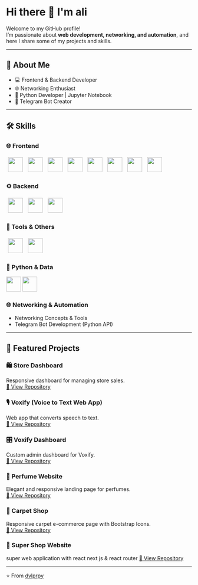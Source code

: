 # Hi there 👋 I'm ali

Welcome to my GitHub profile!  
I’m passionate about **web development, networking, and automation**, and here I share some of my projects and skills.  

---

## 🚀 About Me
- 💻 Frontend & Backend Developer  
- 🌐 Networking Enthusiast  
- 🐍 Python Developer | Jupyter Notebook  
- 🤖 Telegram Bot Creator  

---

## 🛠️ Skills

### 🌐 Frontend  
<p>
  <img src="https://cdn.jsdelivr.net/gh/devicons/devicon/icons/html5/html5-original.svg" width="40" height="40" style="margin:5px"/>
  <img src="https://cdn.jsdelivr.net/gh/devicons/devicon/icons/css3/css3-original.svg" width="40" height="40" style="margin:5px"/>
  <img src="https://cdn.jsdelivr.net/gh/devicons/devicon/icons/bootstrap/bootstrap-plain.svg" width="40" height="40" style="margin:5px"/>
  <img src="https://cdn.jsdelivr.net/gh/devicons/devicon/icons/tailwindcss/tailwindcss-original.svg" width="40" height="40" style="margin:5px"/>
  <img src="https://cdn.jsdelivr.net/gh/devicons/devicon/icons/javascript/javascript-original.svg" width="40" height="40" style="margin:5px"/>
  <img src="https://cdn.jsdelivr.net/gh/devicons/devicon/icons/jquery/jquery-original.svg" width="40" height="40" style="margin:5px"/>
  <img src="https://cdn.jsdelivr.net/gh/devicons/devicon/icons/typescript/typescript-original.svg" width="40" height="40" style="margin:5px"/>
  <img src="https://cdn.jsdelivr.net/gh/devicons/devicon/icons/react/react-original.svg" width="40" height="40" style="margin:5px"/>
</p>


### ⚙️ Backend  
<p>
  <img src="https://cdn.jsdelivr.net/gh/devicons/devicon/icons/php/php-original.svg" width="40" height="40" style="margin:5px"/>
  <img src="https://cdn.jsdelivr.net/gh/devicons/devicon/icons/laravel/laravel-original.svg" width="40" height="40" style="margin:5px"/>
  <img src="https://cdn.jsdelivr.net/gh/devicons/devicon/icons/python/python-original.svg" width="40" height="40" style="margin:5px"/>
</p>


### 🔧 Tools & Others  
<p>
  <img src="https://cdn.jsdelivr.net/gh/devicons/devicon/icons/git/git-original.svg" width="40" height="40" style="margin:5px"/>
  <img src="https://cdn.jsdelivr.net/gh/devicons/devicon/icons/github/github-original.svg" width="40" height="40" style="margin:5px"/>
</p>



### 🐍 Python & Data
<p>
  <img src="https://cdn.jsdelivr.net/gh/devicons/devicon/icons/python/python-original.svg" width="40" height="40"/> 
  <img src="https://cdn.jsdelivr.net/gh/devicons/devicon/icons/jupyter/jupyter-original.svg" width="40" height="40"/>
</p> 

### 🌐 Networking & Automation
- Networking Concepts & Tools  
- Telegram Bot Development (Python API)  

---

## 📂 Featured Projects

### 🛍️ Store Dashboard
Responsive dashboard for managing store sales.  
[🔗 View Repository](https://github.com/dvlprpy/Dashboard1.git)

### 🎙️ Voxify (Voice to Text Web App)
Web app that converts speech to text.  
[🔗 View Repository](https://github.com/dvlprpy/voxify.git)

### 🎛️ Voxify Dashboard
Custom admin dashboard for Voxify.  
[🔗 View Repository](https://github.com/dvlprpy/voxify-dashboard.git)

### 🌸 Perfume Website
Elegant and responsive landing page for perfumes.  
[🔗 View Repository](https://github.com/dvlprpy/perfume_website.git) 

### 🏬 Carpet Shop
Responsive carpet e-commerce page with Bootstrap Icons.  
[🔗 View Repository](https://github.com/dvlprpy/carpet_website.git)  

### 🏬 Super Shop Website
super web application with react next js & react router
[🔗 View Repository](https://github.com/dvlprpy/super-webapp.git) 

---
⭐️ From [dvlprpy](https://github.com/dvlprpy)
